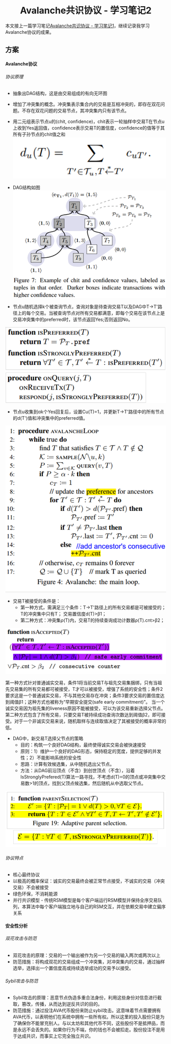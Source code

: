 
# <center>Avalanche共识协议 - 学习笔记2</center>

本文接上一篇学习笔记[Avalanche共识协议 - 学习笔记1](https://smallfat.github.io/Avalanche%E7%99%BD%E7%9A%AE%E4%B9%A6%E5%AD%A6%E4%B9%A0%E7%AC%94%E8%AE%B01.html)，继续记录我学习Avalanche协议的成果。

## 方案
#### Avalanche协议
###### 协议原理
- 抽象出DAG结构，这是由交易组成的有向无环图
- 增加了冲突集的概念。冲突集表示集合内的交易是互相冲突的，即存在双花问题。不存在双花问题的交易节点，其冲突集内只有该节点。
- 用二元组表示节点u的(chit, confidence)，chit表示一轮抽样中交易T在节点u上收到Yes返回值，confidence表示交易T的置信度，confidence的值等于其所有子孙节点的chit值之和
![enter description here](./images/Screenshot_from_2020-03-18_10-39-23.png)

- DAG结构如图
![enter description here](./images/Screenshot_from_2020-03-18_10-39-11.png)

- 节点u随机选择k个被查询节点，查询对象是待查询交易T以及DAG中T->T'路径上的每个交易。当被查询节点对所有交易都满意，即每个交易在该节点上是交易冲突集中的preferred时，该节点返回Yes;否则返回No。

![enter description here](./images/Screenshot_from_2020-03-18_10-39-00.png)

- 节点u收集到αk个Yes回复后，设置Cu(T)=1，并更新T->T'路径中的所有节点的d(T')值和冲突集中的preferred值。

![enter description here](./images/Screenshot_from_2020-03-18_10-38-49.png)

- 交易T被接受的条件是：
	- 第一种方式，需满足三个条件：T->T'路径上的所有交易都是可被接受的；T的冲突集中只有T； 交易置信度d(T)>β1；
	- 第二种方式：冲突集ρ(T)内，交易T的持续查询成功计数器ρ(T).cnt>β2；

![enter description here](./images/Screenshot_from_2020-03-18_10-38-37.png)

第一种方式针对普通诚实交易，条件1将当前交易T与祖先交易集捆绑，只有当祖先交易集的所有交易都可被接受，T才可以被接受，增强了系统的安全性；条件2要求这是一个普通诚实交易，不与其他交易存在冲突；条件3要求交易的置信度达到阈值β1；这种方式也被称为“早期安全提交(safe early commitment)”。
当一个诚实交易因为祖先集的liveness原因不能被接受，可以为该交易重新选择父节点。
第二种方式包含了所有交易，只要交易T被持续成功查询次数达到阈值β2，即可接受。对于一个非诚实交易来说，随机取样与连续取值决定了其被接受的概率非常的低。



- DAG中，新交易T选择父节点的策略
	- 目的：构筑一个良好DAG结构，最终使得诚实交易会被快速接受
	- 原则：1）维护一个良好的DAG形态，保持稳定的宽度，提供足够的并发性；2）不能影响系统的安全性
	- 思路：计算有效候选集，从中随机选出父节点。
	- 方法：从DAG前沿顶点（不含）到创世顶点（不含），沿着IsStronglyPrefered(T)算法一路寻找，不考虑d(T)=0的顶点或冲突集中交易数>1的顶点，找到父顶点候选集，然后随机从中选取父节点。

![enter description here](./images/Screenshot_from_2020-03-18_10-38-17.png)

###### 协议特点
- 核心最终协议
- 以极高的概率保证：诚实的交易最终会被正常节点接受，不诚实的交易（冲突交易）不会被接受
- 绿色环保，不消耗能源
- 并行共识模型 - 传统RSM模型是每个客户端运行RSM模型并保持全序交易队列，本算法中每个客户端独立地与自己的RSM交互，并在依赖交易中建立偏序关系

#### 安全性分析
###### 双花攻击与防范
- 双花攻击的原理：交易的一个输出被作为另一个交易的输入两次或两次以上
- 防范措施：将构成双花的交易组成一个冲突集，对冲突集内的交易，通过抽样选举，选择出一个置信度高或持续选举成功的交易予以接受。

###### Sybil攻击与防范
- Sybil攻击的原理：恶意节点伪造多重合法身份，利用这些身份对信息进行截取，篡改，传播，从而达到逆反共识的目的。
- 防范措施：通过投注AVA代币股份来防止sybil攻击。这意味着节点需要拥有AVA代币，以表明他们在系统中拥有一些所有权。所以这里的投入股份只是为了确保你不能冒充别人。与以太坊和其他代币不同，这些股份不是抵押品，而是永远不会丢失的。如果你行为不端，你的钱也不会被扣走。股份投注不是用于达成共识，而事实上它完全独立共识。
